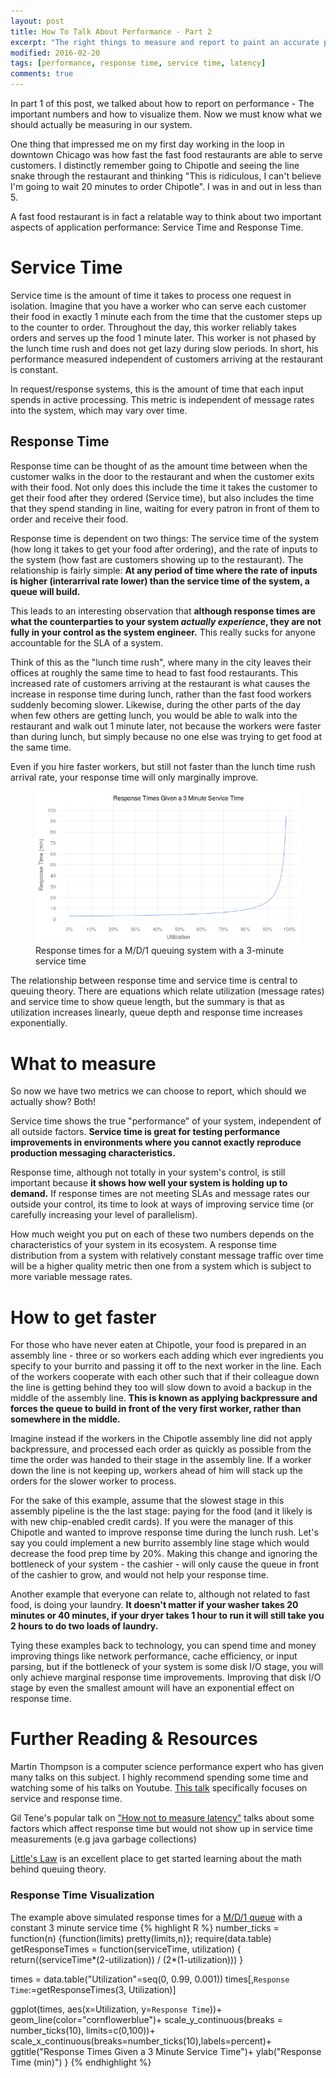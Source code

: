 ```yaml
---
layout: post
title: How To Talk About Performance - Part 2
excerpt: "The right things to measure and report to paint an accurate performance picture"
modified: 2016-02-20
tags: [performance, response time, service time, latency]
comments: true
---
```

In part 1 of this post, we talked about how to report on performance - The important numbers and how to visualize them.  Now we must know what we should actually be measuring in our system.

One thing that impressed me on my first day working in the loop in downtown Chicago was how fast the fast food restaurants are able to serve customers.  I distinctly remember going to Chipotle and seeing the line snake through the restaurant and thinking "This is ridiculous, I can't believe I'm going to wait 20 minutes to order Chipotle".  I was in and out in less than 5.

A fast food restaurant is in fact a relatable way to think about two important aspects of application performance: Service Time and Response Time.

# Service Time
Service time is the amount of time it takes to process one request in isolation.  Imagine that you have a worker who can serve each customer their food in exactly 1 minute each from the time that the customer steps up to the counter to order.  Throughout the day, this worker reliably takes orders and serves up the food 1 minute later.  This worker is not phased by the lunch time rush and does not get lazy during slow periods.  In short, his performance measured independent of customers arriving at the restaurant is constant.  

In request/response systems, this is the amount of time that each input spends in active processing.  This metric is independent of message rates into the system, which may vary over time.  

## Response Time
Response time can be thought of as the amount time between when the customer walks in the door to the restaurant and when the customer exits with their food. Not only does this include the time it takes the customer to get their food after they ordered (Service time), but also includes the time that they spend standing in line, waiting for every patron in front of them to order and receive their food.

Response time is dependent on two things: The service time of the system (how long it takes to get your food after ordering), and the rate of inputs to the system (how fast are customers showing up to the restaurant).  The relationship is fairly simple: **At any period of time where the rate of inputs is higher (interarrival rate lower) than the service time of the system, a queue will build.**

This leads to an interesting observation that **although response times are what the counterparties to your system *actually experience*, they are not fully in your control as the system engineer.**  This really sucks for anyone accountable for the SLA of a system.

Think of this as the "lunch time rush", where many in the city leaves their offices at roughly the same time to head to fast food restaurants.  This increased rate of customers arriving at the restaurant is what causes the increase in response time during lunch, rather than the fast food workers suddenly becoming slower.  Likewise, during the other parts of the day when few others are getting lunch, you would be able to walk into the restaurant and walk out 1 minute later, not because the workers were faster than during lunch, but simply because no one else was trying to get food at the same time.

Even if you hire faster workers, but still not faster than the lunch time rush arrival rate, your response time will only marginally improve.

<figure>
	<img src="/images/responseTimeUtilization.png">
	<figcaption>Response times for a M/D/1 queuing system with a 3-minute service time</figcaption>
</figure>

The relationship between response time and service time is central to queuing theory.  There are equations which relate utilization (message rates) and service time to show queue length, but the summary is that as utilization increases linearly, queue depth and response time increases exponentially.  


# What to measure
So now we have two metrics we can choose to report, which should we actually show? Both!

Service time shows the true "performance" of your system, independent of all outside factors.  **Service time is great for testing performance improvements in environments where you cannot exactly reproduce production messaging characteristics.**

Response time, although not totally in your system's control, is still important because **it shows how well your system is holding up to demand.**  If response times are not meeting SLAs and message rates our outside your control, its time to look at ways of improving service time (or carefully increasing your level of parallelism).

How much weight you put on each of these two numbers depends on the characteristics of your system in its ecosystem.  A response time distribution from a system with relatively constant message traffic over time will be a higher quality metric then one from a system which is subject to more variable message rates.  

# How to get faster
For those who have never eaten at Chipotle, your food is prepared in an assembly line - three or so workers each adding which ever ingredients you specify to your burrito and passing it off to the next worker in the line.  Each of the workers cooperate with each other such that if their colleague down the line is getting behind they too will slow down to avoid a backup in the middle of the assembly line.  **This is known as applying backpressure and forces the queue to build in front of the very first worker, rather than somewhere in the middle.**

Imagine instead if the workers in the Chipotle assembly line did not apply backpressure, and processed each order as quickly as possible from the time the order was handed to their stage in the assembly line.  If a worker down the line is not keeping up, workers ahead of him will stack up the orders for the slower worker to process.

For the sake of this example, assume that the slowest stage in this assembly pipeline is the the last stage: paying for the food (and it likely is with new chip-enabled credit cards).  If you were the manager of this Chipotle and wanted to improve response time during the lunch rush. Let's say you could implement a new burrito assembly line stage which would decrease the food prep time by 20%. Making this change and ignoring the bottleneck of your system - the cashier - will only cause the queue in front of the cashier to grow, and would not help your response time.

Another example that everyone can relate to, although not related to fast food, is doing your laundry.  **It doesn't matter if your washer takes 20 minutes or 40 minutes, if your dryer takes 1 hour to run it will still take you 2 hours to do two loads of laundry.**

Tying these examples back to technology, you can spend time and money improving things like network performance, cache efficiency, or input parsing, but if the bottleneck of your system is some disk I/O stage, you will only achieve marginal response time improvements.  Improving that disk I/O stage by even the smallest amount will have an exponential effect on response time.

# Further Reading & Resources
Martin Thompson is a computer science performance expert who has given many talks on this subject.  I highly recommend spending some time and watching some of his talks on Youtube. [This talk](https://www.youtube.com/watch?v=fDGWWpHlzvw) specifically focuses on service and response time.

Gil Tene's popular talk on ["How not to measure latency"](http://www.azulsystems.com/sites/default/files/images/HowNotToMeasureLatency_LLSummit_NYC_12Nov2013.pdf) talks about some factors which affect response time but would not show up in service time measurements (e.g java garbage collections)

[Little's Law](https://en.wikipedia.org/wiki/Little%27s_law) is an excellent place to get started learning about the math behind queuing theory.

### Response Time Visualization
The example above simulated response times for a [M/D/1 queue](https://en.wikipedia.org/wiki/M/D/1_queue) with a constant 3 minute service time
{% highlight R %}
number_ticks = function(n) {function(limits) pretty(limits,n)};
require(data.table)
getResponseTimes = function(serviceTime, utilization) {
  return((serviceTime*(2-utilization)) / (2*(1-utilization)))
}

times = data.table("Utilization"=seq(0, 0.99, 0.001))
times[,`Response Time`:=getResponseTimes(3, Utilization)]

ggplot(times, aes(x=Utilization, y=`Response Time`))+
  geom_line(color="cornflowerblue")+
  scale_y_continuous(breaks = number_ticks(10), limits=c(0,100))+
  scale_x_continuous(breaks=number_ticks(10),labels=percent)+
  ggtitle("Response Times Given a 3 Minute Service Time")+
  ylab("Response Time (min)")
}
{% endhighlight %}
